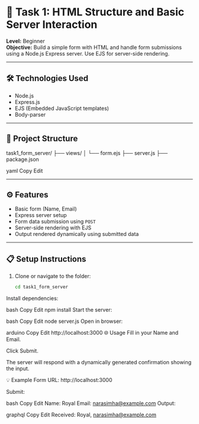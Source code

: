# 🧾 Task 1: HTML Structure and Basic Server Interaction

**Level:** Beginner  
**Objective:** Build a simple form with HTML and handle form submissions using a Node.js Express server. Use EJS for server-side rendering.

---

## 🛠 Technologies Used
- Node.js
- Express.js
- EJS (Embedded JavaScript templates)
- Body-parser

---

## 📂 Project Structure

task1_form_server/ ├── views/ │ └── form.ejs ├── server.js ├── package.json

yaml
Copy
Edit

---

## ⚙️ Features

- Basic form (Name, Email)
- Express server setup
- Form data submission using `POST`
- Server-side rendering with EJS
- Output rendered dynamically using submitted data

---

## 📋 Setup Instructions

1. Clone or navigate to the folder:
   ```bash
   cd task1_form_server
Install dependencies:

bash
Copy
Edit
npm install
Start the server:

bash
Copy
Edit
node server.js
Open in browser:

arduino
Copy
Edit
http://localhost:3000
🌐 Usage
Fill in your Name and Email.

Click Submit.

The server will respond with a dynamically generated confirmation showing the input.

💡 Example
Form URL: http://localhost:3000

Submit:

bash
Copy
Edit
Name: Royal
Email: narasimha@example.com
Output:

graphql
Copy
Edit
Received: Royal, narasimha@example.com
